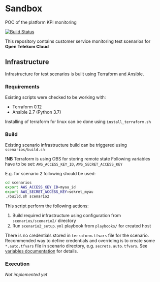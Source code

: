 # Sandbox
POC of the platform KPI monitoring

[![Build Status](https://travis-ci.org/opentelekomcloud-infra/csm-sandbox.svg?branch=master)](https://travis-ci.org/opentelekomcloud-infra/csm-sandbox)

This repository contains customer service monitoring test scenarios for 
**Open Telekom Cloud**

## Infrastructure
Infrastructure for test scenarios is built using Terraform and Ansible.

### Requirements
Existing scripts were checked to be working with:
 - Terraform 0.12
 - Ansible 2.7 (Python 3.7)

Installing of terraform for linux can be done using `install_terraform.sh`

### Build

Existing scenario infrastructure build can be triggered using `scenarios/build.sh`

**!NB** Terraform is using OBS for storing remote state
Following variables have to be set: `AWS_ACCESS_KEY_ID`, `AWS_SECRET_ACCESS_KEY`

E.g. for scenario 2 following should be used:
```bash
cd scenarios
export AWS_ACCESS_KEY_ID=myau_id
export AWS_SECRET_ACCESS_KEY=sekret_myau
./build.sh scenario2
```
This script perform the following actions:
 1. Build required infrastructure using configuration from `scenarios/scenario2/` directory
 1. Run `scenario2_setup.yml` playbook from `playbooks/` for created host

There is no credentials stored in `terraform.tfvars` file for the scenario. Recommended way to
define credentials and overriding is to create some `*.auto.tfvars` file in scenario directory,
e.g. `secrets.auto.tfvars`. See [variables documentation](https://www.terraform.io/docs/configuration/variables.html)
for details.

### Execution
*Not implemented yet*
